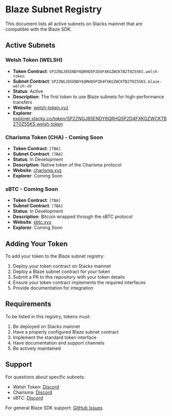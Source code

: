 # Blaze Subnet Registry

This document lists all active subnets on Stacks mainnet that are compatible with the Blaze SDK.

## Active Subnets

### Welsh Token (WELSH)


- **Token Contract**: `SP2ZNGJ85ENDY6QRHQ5P2D4FXKGZWCKTB2T0Z55KS.welsh-token`
- **Subnet Contract**: `SP2ZNGJ85ENDY6QRHQ5P2D4FXKGZWCKTB2T0Z55KS.blaze-welsh-v0`
- **Status**: Active
- **Description**: The first token to use Blaze subnets for high-performance transfers
- **Website**: [welsh-token.xyz](https://welsh-token.xyz)
- **Explorer**: [explorer.stacks.co/token/SP2ZNGJ85ENDY6QRHQ5P2D4FXKGZWCKTB2T0Z55KS.welsh-token](https://explorer.stacks.co/token/SP2ZNGJ85ENDY6QRHQ5P2D4FXKGZWCKTB2T0Z55KS.welsh-token)

### Charisma Token (CHA) - Coming Soon


- **Token Contract**: `[TBA]`
- **Subnet Contract**: `[TBA]`
- **Status**: In Development
- **Description**: Native token of the Charisma protocol
- **Website**: [charisma.xyz](https://charisma.xyz)
- **Explorer**: Coming Soon

### sBTC - Coming Soon


- **Token Contract**: `[TBA]`
- **Subnet Contract**: `[TBA]`
- **Status**: In Development
- **Description**: Bitcoin wrapped through the sBTC protocol
- **Website**: [sbtc.xyz](https://sbtc.xyz)
- **Explorer**: Coming Soon

## Adding Your Token

To add your token to the Blaze subnet registry:

1. Deploy your token contract on Stacks mainnet
2. Deploy a Blaze subnet contract for your token
3. Submit a PR to this repository with your token details
4. Ensure your token contract implements the required interfaces
5. Provide documentation for integration

## Requirements

To be listed in this registry, tokens must:

1. Be deployed on Stacks mainnet
2. Have a properly configured Blaze subnet contract
3. Implement the standard token interface
4. Have documentation and support channels
5. Be actively maintained

## Support

For questions about specific subnets:

- Welsh Token: [Discord](https://discord.gg/welsh)
- Charisma: [Discord](https://discord.gg/charisma)
- sBTC: [Discord](https://discord.gg/sbtc)

For general Blaze SDK support: [GitHub Issues](https://github.com/your-repo/blaze-sdk/issues) 